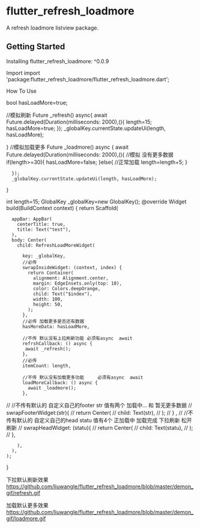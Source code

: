 # flutter_refresh_loadmore

A refresh loadmore listview package.

## Getting Started
Installing
flutter_refresh_loadmore: ^0.0.9

Import
import 'package:flutter_refresh_loadmore/flutter_refresh_loadmore.dart';


How To Use

  bool hasLoadMore=true;

  //模拟刷新
  Future _refresh() async{
    await Future.delayed(Duration(milliseconds: 2000),(){
      length=15;
      hasLoadMore=true;
    });
    _globalKey.currentState.updateUi(length, hasLoadMore);

  }
  //模拟加载更多
  Future _loadmore() async {
      await Future.delayed(Duration(milliseconds: 2000),(){
        //模拟 没有更多数据
        if(length>=30){
          hasLoadMore=false;
        }else{
          //正常加载
          length=length+5;
        }

      });
      _globalKey.currentState.updateUi(length, hasLoadMore);
  }

  int length=15;
  GlobalKey<RefreshLoadMoreState> _globalKey=new GlobalKey();
  @override
  Widget build(BuildContext context) {
    return Scaffold(

      appBar: AppBar(
        centerTitle: true,
        title: Text("test"),
      ),
      body: Center(
        child: RefreshLoadMoreWidget(

          key: _globalKey,
          //必传
          swrapInsideWidget: (context, index) {
            return Container(
              alignment: Alignment.center,
              margin: EdgeInsets.only(top: 10),
              color: Colors.deepOrange,
              child: Text("$index"),
              width: 100,
              height: 50,
            );
          },
          //必传 加载更多是否还有数据
          hasMoreData: hasLoadMore,

          //不传 默认没有上拉刷新功能 必须有async  await
          refrshCallback: () async {
           await _refresh();
          },
          //必传
          itemCount: length,

          //不传 默认没有加载更多功能     必须有async  await
          loadMoreCallback: () async {
            await _loadmore();
          },
//          //不传有默认的  自定义自己的footer  str  值有两个  加载中...  和 暂无更多数据
//          swrapFooterWidget:(str){
//           return Center(
//             child: Text(str),
//           );
//          } ,
//          //不传有默认的 自定义自己的head  statu  值有4个  正加载中     加载完成 下拉刷新  松开刷新
//          swrapHeadWidget: (statu){
//            return Center(
//              child: Text(statu),
//            );
//          },

        ),
      ),
    );
  }


下拉默认刷新效果
https://github.com/liuwangle/flutter_refresh_loadmore/blob/master/demon_gif/refresh.gif



加载默认更多效果
https://github.com/liuwangle/flutter_refresh_loadmore/blob/master/demon_gif/loadmore.gif